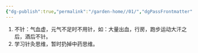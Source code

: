 ```yaml
---
{"dg-publish":true,"permalink":"/garden-home//01/","dgPassFrontmatter":true}
---
```



1. 不针：气血虚，元气不足时不用针，如：大量出血，行房，跑步运动大汗之后，酒后不针。
2. 学习针灸思维，暂时扔掉中药思维。